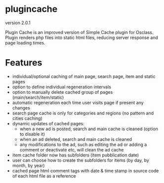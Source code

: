 plugincache
===========
version 2.0.1

Plugin Cache is an improved version of Simple Cache plugin for Osclass.
Plugin renders php files into static html files, reducing server response and page loading times.

Features
========

- individual/optional caching of main page, search page, item and static pages
- option to define individual regeneration intervals
- option to manually delete cached group of pages (main/search/item/static)
- automatic regeneration each time user visits page if present any changes
- search page cache is only for categories and regions (no pattern and cities caching)
- dynamic updates of cached pages:
  - when a new ad is posted, search and main cache is cleaned (option to disable it)
  - when an ad deleted, search and main cache is cleaned
  - any modifications to the ad, such as editing the ad or adding a comment or deactivate etc, will clean the ad cache
- item cache folder now has subfolders (item pubblication date)
- user can choose how to create the subfolders for items (by day, by month, by year)
- cached page html comment tags with date & time stamp in source code of each html file as a reference
